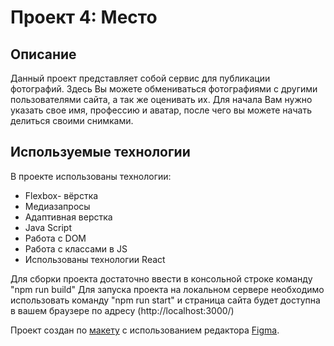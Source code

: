# Проект 4: Место

## Описание

Данный проект представляет собой сервис для публикации фотографий. Здесь Вы можете обмениваться фотографиями с другими пользователями
сайта, а так же оценивать их. Для начала Вам нужно указать свое имя, профессию и аватар, после чего вы можете начать делиться своими снимками.

## Используемые технологии

В проекте использованы технологии:
* Flexbox- вёрстка
* Медиазапросы
* Адаптивная верстка
* Java Script
* Работа с DOM
* Работа с классами в JS
* Использованы технологии React

Для сборки проекта достаточно ввести в консольной строке команду "npm run build"
Для запуска проекта на локальном сервере необходимо использовать команду "npm run start" и страница
сайта будет доступна в вашем браузере по адресу (http://localhost:3000/)

Проект создан по [макету](https://www.figma.com/file/StZjf8HnoeLdiXS7dYrLAh/JavaScript.-Sprint-4) с использованием редактора
[Figma](https://www.figma.com).
